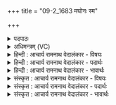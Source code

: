 +++
title = "09-2_1683 मघोनः स्म"

+++
<details><summary>पदपाठः</summary>

म꣣घो꣡नः꣢। स्म꣣। वृत्रह꣡त्ये꣢षु। वृ꣣त्र। ह꣡त्ये꣢꣯षु। चो꣣दय। ये꣢। द꣡द꣢꣯ति। प्रि꣣या꣢। व꣡सु꣢꣯। त꣡व꣢꣯। प्र꣡णी꣢꣯ती। प्र। नी꣡ती। हर्यश्व। हरि। अश्व। सूरि꣡भिः꣢। वि꣡श्वा꣢꣯। त꣣रेम। दुरिता꣢। दुः꣣। इता꣢। १६८३।
</details>

<details><summary>अधिमन्त्रम् (VC)</summary>

- इन्द्रः
- वसिष्ठो मैत्रावरुणिः
- बार्हतः प्रगाथः (विषमा बृहती, समा सतोबृहती)
- पञ्चमः
</details>

<details><summary>हिन्दी : आचार्य रामनाथ वेदालंकार - विषयः</summary>

अगले मन्त्र में परमात्मा से प्रार्थना करते हैं।
</details>

<details><summary>हिन्दी : आचार्य रामनाथ वेदालंकार - पदार्थः</summary>

पदार्थान्वय -  हे(हर्यश्व)परस्पर आकर्षण से युक्त व्याप्त सूर्य,चन्द्र,पृथिवी आदि लोकों के स्वामी जगदीश्वर!आप(मघोनः)धनी मनुष्यों को(वृत्रहत्येषु)जिनमें पापों वा पापी दुष्ट शत्रुओं की हत्या की जाती है,ऐसे देवासुरसङ्ग्रामों में(चोदय)प्रेरित करो, (ये)जो धनी मनुष्य(प्रिया वसु)प्रिय धनों को(ददति)परोपकार के लिए दान करते हैं।(तव प्रणीती)आपके श्रेष्ठ मार्गदर्शन से,हम(सुरिभिः)विद्वान् स्तोताओं सहित(विश्वा दुरिता)सब दुःख,दुर्गुण,दुर्व्यसन आदि को(तरेम)तर जाएँ ॥२॥
</details>

<details><summary>हिन्दी : आचार्य रामनाथ वेदालंकार - भावार्थः</summary>

भावार्थ -  व्यक्तियों तथा समाज की उन्नति के लिए धन और दान के साथ पापों का संहार तथा विघ्नों पर विजय भी अपेक्षित होती है ॥२॥ इस खण्ड में परमात्मा, मन और श्रद्धा के विषयों का वर्णन होने से इस खण्ड की पूर्व खण्ड के साथ सङ्गति जाननी चाहिए ॥ अठारहवें अध्याय में द्वितीय खण्ड समाप्त ॥
</details>

<details><summary>संस्कृत : आचार्य रामनाथ वेदालंकार - विषयः</summary>

अथ परमात्मानं प्रार्थयते।
</details>

<details><summary>संस्कृत : आचार्य रामनाथ वेदालंकार - पदार्थः</summary>

पदार्थान्वय -  हे(हर्यश्व)हरयः परस्पराकर्षणयुक्ताः अश्वाः व्याप्ताः सूर्यचन्द्रपृथिव्यादयो लोकाः यस्य तादृश जगदीश्वर!त्वम्(मघोनः)तान् धनवतः मनुष्यान्(वृत्रहत्येषु)वृत्राणां पापानां पापिनां दुष्टशत्रूणां वा हत्या विनाशो येषु तेषु देवासुरसंग्रामेषु(चोदय)प्रेरय, (ये)धनवन्तो जनाः(प्रिया वसु)प्रियाणि वसूनि(ददति)परोपकाराय प्रयच्छन्ति।(तव प्रणीति)तव प्रकृष्टया नीत्या,वयम्(सूरिभिः)विद्वद्भिः स्तोतृभिः सह(विश्वा दुरिता)विश्वानि दुरितानि सर्वाणि दुःखदुर्गुणदुर्व्यसनादीनि(तरेम)पारयेम ॥२॥२
</details>

<details><summary>संस्कृत : आचार्य रामनाथ वेदालंकार - भावार्थः</summary>

भावार्थ -  व्यक्तीनां समाजस्य चोन्नतये धनेन दानेन च सह पापानां संहारः विघ्नानां विजयश्चाप्यपेक्ष्यते ॥२॥ अस्मिन् खण्डे परमात्मनो मनसः श्रद्धायाश्च विषयाणां वर्णनादेतत्खण्डस्य पूर्वखण्डेन संगतिर्वेदितव्या।
</details>